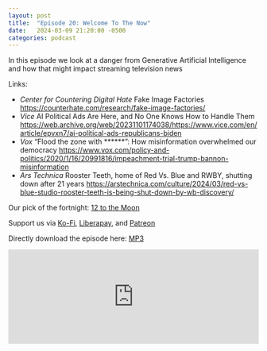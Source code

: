 ```yaml
---
layout: post
title:  "Episode 20: Welcome To The Now"
date:   2024-03-09 21:20:00 -0500
categories: podcast
---
```

In this episode we look at a danger from Generative Artificial Intelligence and how that might impact streaming television news

Links:  

+ *Center for Countering Digital Hate* Fake Image Factories <https://counterhate.com/research/fake-image-factories/>  
+ *Vice*  AI Political Ads Are Here, and No One Knows How to Handle Them <https://web.archive.org/web/20231101174038/https://www.vice.com/en/article/epvxn7/ai-political-ads-republicans-biden>  
+ *Vox* “Flood the zone with ******”: How misinformation overwhelmed our democracy  <https://www.vox.com/policy-and-politics/2020/1/16/20991816/impeachment-trial-trump-bannon-misinformation>   
+ *Ars Technica* Rooster Teeth, home of Red Vs. Blue and RWBY, shutting down after 21 years <https://arstechnica.com/culture/2024/03/red-vs-blue-studio-rooster-teeth-is-being-shut-down-by-wb-discovery/>   

Our pick of the fortnight: [12 to the Moon](https://tubitv.com/movies/609112/12-to-the-moon?autoplay=false)

Support us via [Ko-Fi](https://ko-fi.com/smkellat), [Liberapay](https://liberapay.com/smkellat), and [Patreon](https://patreon.com/erielookingproductions)    

Directly download the episode here: [MP3](https://open.acast.com/public/streams/6410a80dec813e00110faed2/episodes/65ed1a510d31050017f5de7a.mp3)  

<iframe src="https://embed.acast.com/6410a80dec813e00110faed2/65ed1a510d31050017f5de7a?font-family=Exo%202&font-src=https%3A%2F%2Ffonts.googleapis.com%2Fcss%3Ffamily%3DExo%2B2" frameBorder="0" width="100%" height="190px"></iframe>
